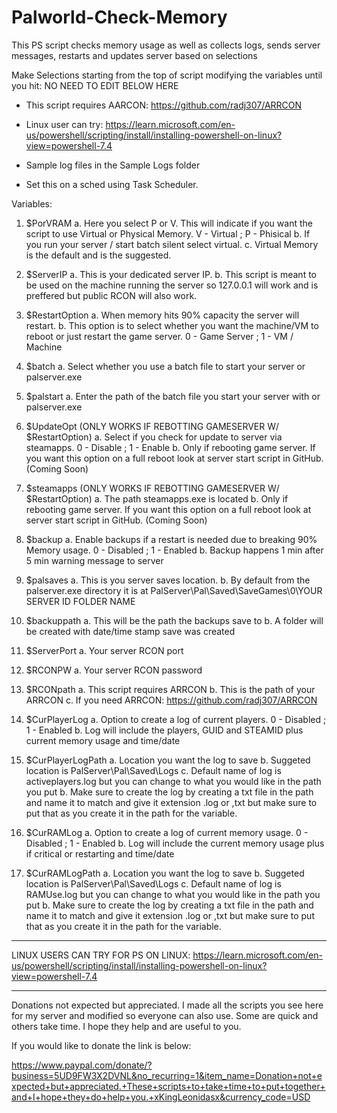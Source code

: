 # Palworld-Check-Memory
This PS script checks memory usage as well as collects logs, sends server messages, restarts and updates server based on selections

Make Selections starting from the top of script modifying the variables until you hit: NO NEED TO EDIT BELOW HERE

* This script requires AARCON: https://github.com/radj307/ARRCON

* Linux user can try: https://learn.microsoft.com/en-us/powershell/scripting/install/installing-powershell-on-linux?view=powershell-7.4

* Sample log files in the Sample Logs folder

* Set this on a sched using Task Scheduler.

Variables:

1. $PorVRAM 
   a. Here you select P or V. This will indicate if you want the script to use Virtual or Physical Memory. V - Virtual ; P - Phisical
   b. If you run your server / start batch silent select virtual.
   c. Virtual Memory is the default and is the suggested.

2. $ServerIP
   a. This is your dedicated server IP.
   b. This script is meant to be used on the machine running the server so 127.0.0.1 will work and is preffered but public RCON will also work.

3. $RestartOption
   a. When memory hits 90% capacity the server will restart.
   b. This option is to select whether you want the machine/VM to reboot or just restart the game server. 0 - Game Server ; 1 - VM / Machine

4. $batch
   a. Select whether you use a batch file to start your server or palserver.exe

6. $palstart
   a. Enter the path of the batch file you start your server with or palserver.exe

7. $UpdateOpt     (ONLY WORKS IF REBOTTING GAMESERVER W/ $RestartOption)
   a. Select if you check for update to server via steamapps. 0 - Disable ; 1 - Enable
   b. Only if rebooting game server. If you want this option on a full reboot look at server start script in GitHub. (Coming Soon)

9. $steamapps     (ONLY WORKS IF REBOTTING GAMESERVER W/ $RestartOption)
   a. The path steamapps.exe is located
   b. Only if rebooting game server. If you want this option on a full reboot look at server start script in GitHub. (Coming Soon)

10. $backup
    a. Enable backups if a restart is needed due to breaking 90% Memory usage. 0 - Disabled ; 1 - Enabled
    b. Backup happens 1 min after 5 min warning message to server

11. $palsaves
    a. This is you server saves location.
    b. By default from the palserver.exe directory it is at PalServer\Pal\Saved\SaveGames\0\YOUR SERVER ID FOLDER NAME

12. $backuppath
    a. This will be the path the backups save to
    b. A folder will be created with date/time stamp save was created

13. $ServerPort
    a. Your server RCON port

14. $RCONPW
    a. Your server RCON password

15. $RCONpath
    a. This script requires ARRCON
    b. This is the path of your ARRCON
    c. If you need ARRCON: https://github.com/radj307/ARRCON

16. $CurPlayerLog
    a. Option to create a log of current players. 0 - Disabled ; 1 - Enabled
    b. Log will include the players, GUID and STEAMID plus current memory usage and time/date

17. $CurPlayerLogPath
    a. Location you want the log to save
    b. Suggeted location is PalServer\Pal\Saved\Logs
    c. Default name of log is activeplayers.log but you can change to what you would like in the path you put
    b. Make sure to create the log by creating a txt file in the path and name it to match and give it extension .log or ,txt but make sure to put that as you create it in the path for the variable.

18. $CurRAMLog
    a. Option to create a log of current memory usage. 0 - Disabled ; 1 - Enabled
    b. Log will include the current memory usage plus if critical or restarting and time/date
    
19. $CurRAMLogPath
    a. Location you want the log to save
    b. Suggeted location is PalServer\Pal\Saved\Logs
    c. Default name of log is RAMUse.log but you can change to what you would like in the path you put
    b. Make sure to create the log by creating a txt file in the path and name it to match and give it extension .log or ,txt but make sure to put that as you create it in the path for the variable.


*************************************************************************************************************************************************************
LINUX USERS CAN TRY FOR PS ON LINUX: https://learn.microsoft.com/en-us/powershell/scripting/install/installing-powershell-on-linux?view=powershell-7.4

*************************************************************************************************************************************************************
Donations not expected but appreciated. I made all the scripts you see here for my server and modified so everyone can also use. Some are quick and others take time. I hope they help and are useful to you.

If you would like to donate the link is below:

https://www.paypal.com/donate/?business=5UD9FW3X2DVNL&no_recurring=1&item_name=Donation+not+expected+but+appreciated.+These+scripts+to+take+time+to+put+together+and+I+hope+they+do+help+you.+xKingLeonidasx&currency_code=USD

